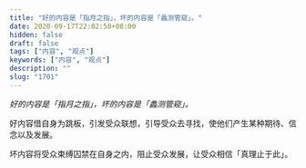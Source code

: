 ```yaml
---
title: "好的内容是「指月之指」，坏的内容是「蠡测管窥」。"
date: 2020-09-17T22:02:50+08:00
hidden: false
draft: false
tags: ["内容", "观点"]
keywords: ["内容", "观点"]
description: ""
slug: "1701"
---
```


*好的内容是「指月之指」，坏的内容是「蠡测管窥」。*

好内容借自身为跳板，引发受众联想，引导受众去寻找，使他们产生某种期待、信念以及发展。

坏内容将受众束缚囚禁在自身之内，阻止受众发展，让受众相信「真理止于此」。
